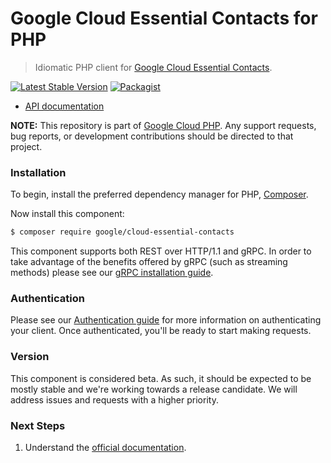 # Google Cloud Essential Contacts for PHP

> Idiomatic PHP client for [Google Cloud Essential Contacts](https://cloud.google.com/essentialcontacts).

[![Latest Stable Version](https://poser.pugx.org/google/cloud-essential-contacts/v/stable)](https://packagist.org/packages/google/cloud-essential-contacts) [![Packagist](https://img.shields.io/packagist/dm/google/cloud-essential-contacts.svg)](https://packagist.org/packages/google/cloud-essential-contacts)

* [API documentation](https://cloud.google.com/php/docs/reference/cloud-essential-contacts/latest)

**NOTE:** This repository is part of [Google Cloud PHP](https://github.com/googleapis/google-cloud-php). Any
support requests, bug reports, or development contributions should be directed to
that project.

### Installation

To begin, install the preferred dependency manager for PHP, [Composer](https://getcomposer.org/).

Now install this component:

```sh
$ composer require google/cloud-essential-contacts
```

This component supports both REST over HTTP/1.1 and gRPC. In order to take advantage of the benefits offered by gRPC (such as streaming methods)
please see our [gRPC installation guide](https://cloud.google.com/php/grpc).

### Authentication

Please see our [Authentication guide](https://github.com/googleapis/google-cloud-php/blob/main/AUTHENTICATION.md) for more information
on authenticating your client. Once authenticated, you'll be ready to start making requests.

### Version

This component is considered beta. As such, it should be expected to be mostly
stable and we're working towards a release candidate. We will address issues
and requests with a higher priority.

### Next Steps

1. Understand the [official documentation](https://cloud.google.com/essentialcontacts/docs).
